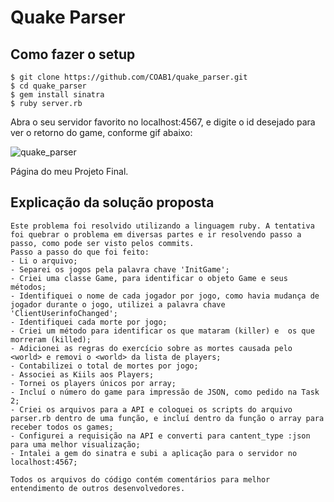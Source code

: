 # Quake Parser

## Como fazer o setup

``` 
$ git clone https://github.com/COAB1/quake_parser.git
$ cd quake_parser
$ gem install sinatra
$ ruby server.rb
```
Abra o seu servidor favorito no localhost:4567, e digite o id desejado para ver o retorno do game, conforme gif abaixo:

![quake_parser]()

Página do meu Projeto Final.

## Explicação da solução proposta

	Este problema foi resolvido utilizando a linguagem ruby. A tentativa foi quebrar o problema em diversas partes e ir resolvendo passo a passo, como pode ser visto pelos commits.
	Passo a passo do que foi feito:
	- Li o arquivo;
	- Separei os jogos pela palavra chave 'InitGame';
	- Criei uma classe Game, para identificar o objeto Game e seus métodos;
	- Identifiquei o nome de cada jogador por jogo, como havia mudança de jogador durante o jogo, utilizei a palavra chave 'ClientUserinfoChanged';
	- Identifiquei cada morte por jogo;
	- Criei um método para identificar os que mataram (killer) e  os que morreram (killed);
	- Adicionei as regras do exercício sobre as mortes causada pelo <world> e removi o <world> da lista de players;
	- Contabilizei o total de mortes por jogo;
	- Associei as Kiils aos Players;
	- Tornei os players únicos por array;
	- Incluí o número do game para impressão de JSON, como pedido na Task 2;
	- Criei os arquivos para a API e coloquei os scripts do arquivo parser.rb dentro de uma função, e incluí dentro da função o array para receber todos os games;
	- Configurei a requisição na API e converti para cantent_type :json para uma melhor visualização;
	- Intalei a gem do sinatra e subi a aplicação para o servidor no localhost:4567;

	Todos os arquivos do código contém comentários para melhor entendimento de outros desenvolvedores.